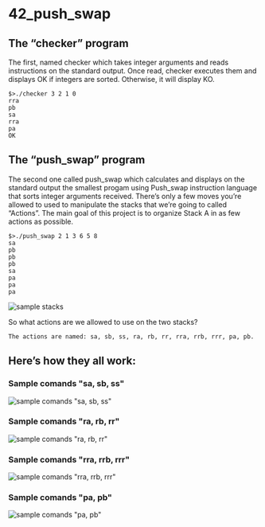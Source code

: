 # 42_push_swap

## The “checker” program
The first, named checker which takes integer arguments and reads instructions on
the standard output. Once read, checker executes them and displays OK if integers
are sorted. Otherwise, it will display KO.
```
$>./checker 3 2 1 0
rra
pb
sa
rra
pa
OK
```
## The “push_swap” program
The second one called push_swap which calculates and displays on the standard
output the smallest progam using Push_swap instruction language that sorts integer arguments received.
There’s only a few moves you’re allowed to used to manipulate the stacks that we’re going to called “Actions”. The main goal of this project is to organize Stack A in as few actions as possible.
```
$>./push_swap 2 1 3 6 5 8
sa
pb
pb
pb
sa
pa
pa
pa
```
![sample stacks](https://miro.medium.com/max/700/1*rXKk8juFHQaLzI-uJyEVog.png)

So what actions are we allowed to use on the two stacks?
```
The actions are named: sa, sb, ss, ra, rb, rr, rra, rrb, rrr, pa, pb.
```
## Here’s how they all work:

### Sample comands "sa, sb, ss"
![sample comands "sa, sb, ss"](https://miro.medium.com/max/700/1*dAHbFo-fEko25X-C8CVeKw.png)

### Sample comands "ra, rb, rr"
![sample comands "ra, rb, rr"](https://miro.medium.com/max/700/1*Iji-cUJbgJ1BRmLjT9Qqkw.png)

### Sample comands "rra, rrb, rrr"
![sample comands "rra, rrb, rrr"](https://miro.medium.com/max/700/1*v8rjNThxCvEIkbDNjomCZg.png)

### Sample comands "pa, pb"
![sample comands "pa, pb"](https://miro.medium.com/max/700/1*kE_2S1E4IoJxRF4eVt6TAQ.png)
